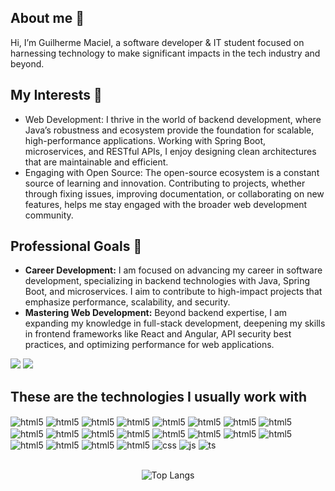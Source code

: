 ## About me 📜
Hi, I’m Guilherme Maciel, a software developer & IT student focused on harnessing technology to make significant impacts in the tech industry and beyond.

## My Interests 👀
- Web Development: I thrive in the world of backend development, where Java’s robustness and ecosystem provide the foundation for scalable, high-performance applications. Working with Spring Boot, microservices, and RESTful APIs, I enjoy designing clean architectures that are maintainable and efficient.
- Engaging with Open Source: The open-source ecosystem is a constant source of learning and innovation. Contributing to projects, whether through fixing issues, improving documentation, or collaborating on new features, helps me stay engaged with the broader web development community.

## Professional Goals 🚀
- **Career Development:** I am focused on advancing my career in software development, specializing in backend technologies with Java, Spring Boot, and microservices. I aim to contribute to high-impact projects that emphasize performance, scalability, and security.
- **Mastering Web Development:** Beyond backend expertise, I am expanding my knowledge in full-stack development, deepening my skills in frontend frameworks like React and Angular, API security best practices, and optimizing performance for web applications.

<div> 
  <a href = "mailto:guilhermesouzamaciel1@gmail.com"><img src="https://img.shields.io/badge/-Gmail-%23333?style=for-the-badge&logo=gmail&logoColor=white" target="_blank"></a>
  <a href="https://www.linkedin.com/in/guilherme-souza-8b527a258/" target="_blank"><img src="https://img.shields.io/badge/-LinkedIn-%230077B5?style=for-the-badge&logo=linkedin&logoColor=white" target="_blank"></a> 
</div>

## These are the technologies I usually work with
<div>
<img align="center" alt="html5" src="https://img.shields.io/badge/Apache%20Maven-C71A36?style=for-the-badge&logo=Apache%20Maven&logoColor=white"/>
<img align="center" alt="html5" src="https://img.shields.io/badge/Hibernate-59666C?style=for-the-badge&logo=Hibernate&logoColor=white"/>
<img align="center" alt="html5" src="https://img.shields.io/badge/VS%20Code%20Insiders-35b393.svg?style=for-the-badge&logo=visual-studio-code&logoColor=white"/>
<img align="center" alt="html5" src="https://img.shields.io/badge/IntelliJIDEA-000000.svg?style=for-the-badge&logo=intellij-idea&logoColor=white"/>
<img align="center" alt="html5" src="https://img.shields.io/badge/GitHub-100000?style=for-the-badge&logo=github&logoColor=white"/>
<img align="center" alt="html5" src="https://img.shields.io/badge/Trello-%23026AA7.svg?style=for-the-badge&logo=Trello&logoColor=white"/>
<img align="center" alt="html5" src="https://img.shields.io/badge/-Swagger-%23Clojure?style=for-the-badge&logo=swagger&logoColor=white"/>
<img align="center" alt="html5" src="https://img.shields.io/badge/docker-%230db7ed.svg?style=for-the-badge&logo=docker&logoColor=white"/>
<img align="center" alt="html5" src="https://img.shields.io/badge/firebase-%23039BE5.svg?style=for-the-badge&logo=firebase"/>
<img align="center" alt="html5" src="https://img.shields.io/badge/figma-%23F24E1E.svg?style=for-the-badge&logo=figma&logoColor=white"/>
<img align="center" alt="html5" src="https://img.shields.io/badge/Meta-%230467DF.svg?style=for-the-badge&logo=Meta&logoColor=white"/>
<img align="center" alt="html5" src="https://img.shields.io/badge/jira-%230A0FFF.svg?style=for-the-badge&logo=jira&logoColor=white"/>
<img align="center" alt="html5" src="https://img.shields.io/badge/Postman-FF6C37?style=for-the-badge&logo=postman&logoColor=white" />
<img align="center" alt="html5" src="https://img.shields.io/badge/node.js-6DA55F?style=for-the-badge&logo=node.js&logoColor=white" />
<img align="center" alt="html5" src="https://img.shields.io/badge/Bitbucket-0747a6?style=for-the-badge&logo=bitbucket&logoColor=white" />
<img align="center" alt="html5" src="https://img.shields.io/badge/PostgreSQL-316192?style=for-the-badge&logo=postgresql&logoColor=white"/>
<img align="center" alt="html5" src="https://img.shields.io/badge/Spring-6DB33F?style=for-the-badge&logo=spring&logoColor=white"/>
<img align="center" alt="html5" src="https://img.shields.io/badge/Spring_Security-6DB33F?style=for-the-badge&logo=Spring-Security&logoColor=white"/>
<img align="center" alt="html5" src="https://img.shields.io/badge/Java-ED8B00?style=for-the-badge&logo=openjdk&logoColor=white" />
<img align="center" alt="html5" src="https://img.shields.io/badge/HTML5-E34F26?style=for-the-badge&logo=html5&logoColor=white" />
<img align="center" alt="css" src="https://img.shields.io/badge/CSS3-1572B6?style=for-the-badge&logo=css3&logoColor=white" />
<img align="center" alt="js" src="https://img.shields.io/badge/JavaScript-F7DF1E?style=for-the-badge&logo=javascript&logoColor=black" />
<img align="center" alt="ts" src="https://img.shields.io/badge/TypeScript-007ACC?style=for-the-badge&logo=typescript&logoColor=white" />
</div>

<br>

<div align="center">
  
![Top Langs](https://github-readme-stats.vercel.app/api/top-langs/?username=Dyastrophism&layout=compact&bg_color=1e1e2e&text_color=cdd6f4&icon_color=cba6f7&title_color=94e2d5)
</div>

